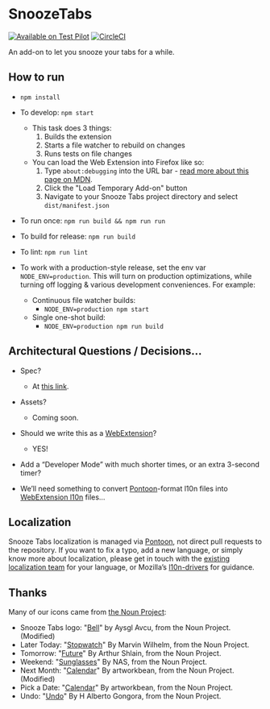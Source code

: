# SnoozeTabs

[![Available on Test Pilot](https://img.shields.io/badge/available_on-Test_Pilot-0996F8.svg)](https://testpilot.firefox.com/experiments/snooze-tabs)
[![CircleCI](https://circleci.com/gh/bwinton/SnoozeTabs.svg?style=svg)](https://circleci.com/gh/bwinton/SnoozeTabs)

An add-on to let you snooze your tabs for a while.

## How to run
* `npm install`

* To develop: `npm start`
  * This task does 3 things:
    1. Builds the extension
    1. Starts a file watcher to rebuild on changes
    1. Runs tests on file changes
  * You can load the Web Extension into Firefox like so:
    1. Type `about:debugging` into the URL bar - [read more about this page on MDN](https://developer.mozilla.org/en-US/docs/Tools/about:debugging).
    1. Click the "Load Temporary Add-on" button
    1. Navigate to your Snooze Tabs project directory and select `dist/manifest.json`

* To run once: `npm run build && npm run run`

* To build for release: `npm run build`

* To lint: `npm run lint`

* To work with a production-style release, set the env var `NODE_ENV=production`.
  This will turn on production optimizations, while turning off logging &
  various development conveniences. For example:
  * Continuous file watcher builds:
    * `NODE_ENV=production npm start`
  * Single one-shot build:
    * `NODE_ENV=production npm run build`

## Architectural Questions / Decisions…

* Spec?
  * At [this link][spec].
* Assets?
  * Coming soon.
* Should we write this as a [WebExtension][webext]?
  * YES!

* Add a “Developer Mode” with much shorter times, or an extra 3-second timer?
* We’ll need something to convert [Pontoon][pontoon]-format l10n files into [WebExtension l10n][l10n] files…

## Localization

Snooze Tabs localization is managed via [Pontoon](https://pontoon.mozilla.org/projects/test-pilot-snoozetabs/), not direct pull requests to the repository. If you want to fix a typo, add a new language, or simply know more about localization, please get in touch with the [existing localization team](https://pontoon.mozilla.org/teams/) for your language, or Mozilla’s [l10n-drivers](https://wiki.mozilla.org/L10n:Mozilla_Team#Mozilla_Corporation) for guidance.


## Thanks

Many of our icons came from [the Noun Project][nouns]:
* Snooze Tabs logo: "[Bell][bell]" by Aysgl Avcu, from the Noun Project. (Modified)
* Later Today: "[Stopwatch][stopwatch]" By Marvin Wilhelm, from the Noun Project.
* Tomorrow:  "[Future][future]" By Arthur Shlain, from the Noun Project.
* Weekend: "[Sunglasses][sunglasses]" By NAS, from the Noun Project.
* Next Month: "[Calendar][calendar]" By artworkbean, from the Noun Project. (Modified)
* Pick a Date: "[Calendar][calendar]" By artworkbean, from the Noun Project.
* Undo: "[Undo][]" By H Alberto Gongora, from the Noun Project.


[bell]: https://thenounproject.com/term/bell/242717/
[calendar]: https://thenounproject.com/term/calendar/124931/
[flow]: https://flowtype.org/
[future]: https://thenounproject.com/term/future/101713/
[grunt]: http://gruntjs.com/
[gulp]: http://gulpjs.com/
[l10n]: https://developer.mozilla.org/en-US/Add-ons/WebExtensions/Internationalization
[nouns]: https://thenounproject.com/
[npm]: https://docs.npmjs.com/misc/scripts
[pontoon]: https://pontoon.mozilla.org/projects/
[sass]: http://sass-lang.com/
[spec]: https://mozilla.invisionapp.com/share/MV9F846SY#/screens
[stopwatch]: https://thenounproject.com/term/stopwatch/190330/
[sunglasses]: https://thenounproject.com/nas.ztu/collection/travel/?oq=weekend&cidx=0&i=58827
[undo]: https://thenounproject.com/search/?q=undo&i=716798
[webext]: https://developer.mozilla.org/en-US/Add-ons/WebExtensions
